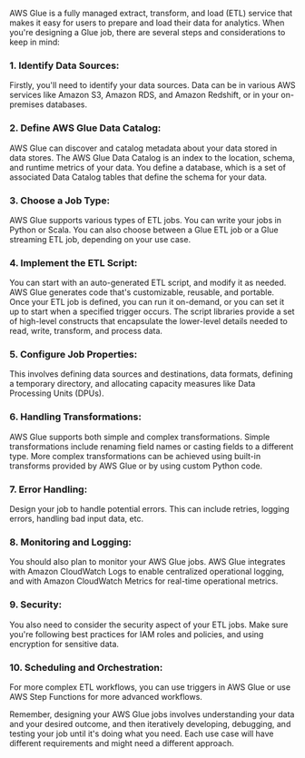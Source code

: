 AWS Glue is a fully managed extract, transform, and load (ETL) service that makes it easy for users to prepare and load their data for analytics. When you're designing a Glue job, there are several steps and considerations to keep in mind:

### 1. Identify Data Sources:
Firstly, you'll need to identify your data sources. Data can be in various AWS services like Amazon S3, Amazon RDS, and Amazon Redshift, or in your on-premises databases.

### 2. Define AWS Glue Data Catalog:
AWS Glue can discover and catalog metadata about your data stored in data stores. The AWS Glue Data Catalog is an index to the location, schema, and runtime metrics of your data. You define a database, which is a set of associated Data Catalog tables that define the schema for your data.

### 3. Choose a Job Type:
AWS Glue supports various types of ETL jobs. You can write your jobs in Python or Scala. You can also choose between a Glue ETL job or a Glue streaming ETL job, depending on your use case.

### 4. Implement the ETL Script:
You can start with an auto-generated ETL script, and modify it as needed. AWS Glue generates code that's customizable, reusable, and portable. Once your ETL job is defined, you can run it on-demand, or you can set it up to start when a specified trigger occurs. The script libraries provide a set of high-level constructs that encapsulate the lower-level details needed to read, write, transform, and process data.

### 5. Configure Job Properties:
This involves defining data sources and destinations, data formats, defining a temporary directory, and allocating capacity measures like Data Processing Units (DPUs).

### 6. Handling Transformations:
AWS Glue supports both simple and complex transformations. Simple transformations include renaming field names or casting fields to a different type. More complex transformations can be achieved using built-in transforms provided by AWS Glue or by using custom Python code.

### 7. Error Handling:
Design your job to handle potential errors. This can include retries, logging errors, handling bad input data, etc.

### 8. Monitoring and Logging:
You should also plan to monitor your AWS Glue jobs. AWS Glue integrates with Amazon CloudWatch Logs to enable centralized operational logging, and with Amazon CloudWatch Metrics for real-time operational metrics.

### 9. Security:
You also need to consider the security aspect of your ETL jobs. Make sure you're following best practices for IAM roles and policies, and using encryption for sensitive data.

### 10. Scheduling and Orchestration:
For more complex ETL workflows, you can use triggers in AWS Glue or use AWS Step Functions for more advanced workflows.

Remember, designing your AWS Glue jobs involves understanding your data and your desired outcome, and then iteratively developing, debugging, and testing your job until it's doing what you need. Each use case will have different requirements and might need a different approach.
